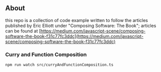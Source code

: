 ## About

this repo is a collection of code example written to follow the articles published by Eric Elliott under "Composing Software: The Book"; articles can be found at [https://medium.com/javascript-scene/composing-software-the-book-f31c77fc3ddc](https://medium.com/javascript-scene/composing-software-the-book-f31c77fc3ddc)

### Curry and Function Composition
```zsh
npm run watch src/curryAndFunctionComposition.ts
```

